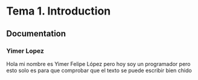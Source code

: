 # Tema 1. Introduction
## Documentation
### Yimer Lopez
<p> Hola mi nombre es Yimer Felipe López pero hoy soy un programador pero
esto solo es para que comprobar que el texto se puede escribir bien chido <p> 